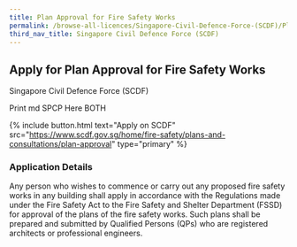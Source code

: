 ```yaml
---
title: Plan Approval for Fire Safety Works
permalink: /browse-all-licences/Singapore-Civil-Defence-Force-(SCDF)/Plan-Approval-for-Fire-Safety-Works
third_nav_title: Singapore Civil Defence Force (SCDF)
---
```


## Apply for Plan Approval for Fire Safety Works

Singapore Civil Defence Force (SCDF)

Print md SPCP Here BOTH

{% include button.html text="Apply on SCDF" src="https://www.scdf.gov.sg/home/fire-safety/plans-and-consultations/plan-approval" type="primary" %}

### Application Details

<p>Any person who wishes to commence or carry out any proposed fire safety works in any building shall apply in accordance with the Regulations made under the Fire Safety Act to the Fire Safety and Shelter Department (FSSD) for approval of the plans of the fire safety works. Such plans shall be prepared and submitted by Qualified Persons (QPs) who are registered architects or professional engineers.</p>

